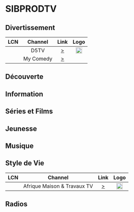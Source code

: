 <h1> SIBPRODTV </h1>
<h2> Divertissement </h2>

| LCN    | Channel        | Link  | Logo |
|:----:|:--------------:|:-----:|:----:|
|  | D5TV | [>](https://accesiptv.com:443/mU2qjcVU8k/bZGV5sV2d3/591.m3u8) | <img height="20" src="https://s2.dmcdn.net/u/8z3jP1W-qbV2H0nvZ/240x240"/> |
|  | My Comedy | [>](https://accesiptv.com:443/mU2qjcVU8k/bZGV5sV2d3/590.m3u8) | <img height="20" src=" "/> |

<h2> Découverte </h2>



<h2> Information </h2>



<h2> Séries et Films </h2>



<h2> Jeunesse </h2>



<h2> Musique </h2>

<h2> Style de Vie </h2>

| LCN    | Channel        | Link  | Logo |
|:----:|:--------------:|:-----:|:----:|
|  | Afrique Maison & Travaux TV| [>](https://ugftv.stream/live/myStream/playlist.m3u8) | <img height="20" src="https://afriquemaisonettravauxtv.com/wp-content/uploads/2024/07/logo_site_-removebg-preview-1.png"/> |

<h2> Radios </h2>


